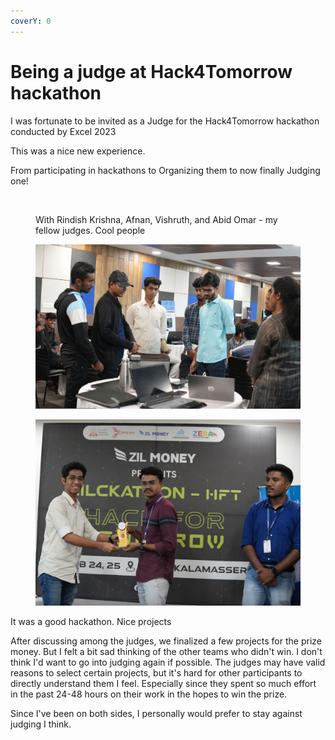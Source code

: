 ```yaml
---
coverY: 0
---
```


# Being a judge at Hack4Tomorrow hackathon

I was fortunate to be invited as a Judge for the Hack4Tomorrow hackathon conducted by Excel 2023

This was a nice new experience.&#x20;

From participating in hackathons to Organizing them to now finally Judging one!



<figure><img src=".gitbook/assets/image (12).png" alt=""><figcaption><p>With Rindish Krishna, Afnan, Vishruth, and Abid Omar - my fellow judges. Cool people</p></figcaption></figure>



<figure><img src=".gitbook/assets/image (13).png" alt=""><figcaption></figcaption></figure>

<figure><img src=".gitbook/assets/image (14).png" alt=""><figcaption></figcaption></figure>



It was a good hackathon. Nice projects

After discussing among the judges, we finalized a few projects for the prize money. But I felt a bit sad thinking of the other teams who didn't win. I don't think I'd want to go into judging again if possible. The judges may have valid reasons to select certain projects, but it's hard for other participants to directly understand them I feel. Especially since they spent so much effort in the past 24-48 hours on their work in the hopes to win the prize.

Since I've been on both sides, I personally would prefer to stay against judging I think.&#x20;

